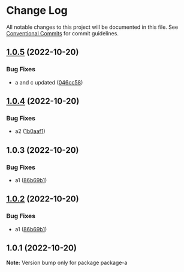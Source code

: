 # Change Log

All notable changes to this project will be documented in this file.
See [Conventional Commits](https://conventionalcommits.org) for commit guidelines.

## [1.0.5](https://github.com/saharsa/lerna-test/compare/saharsa-lerna-test-package-a@1.0.4...saharsa-lerna-test-package-a@1.0.5) (2022-10-20)


### Bug Fixes

* a and c updated ([046cc58](https://github.com/saharsa/lerna-test/commit/046cc58cad59ad4d30929d22609be69f959538e8))





## [1.0.4](https://github.com/saharsa/lerna-test/compare/saharsa-lerna-test-package-a@1.0.3...saharsa-lerna-test-package-a@1.0.4) (2022-10-20)


### Bug Fixes

* a2 ([1b0aaf1](https://github.com/saharsa/lerna-test/commit/1b0aaf1da655b088ee5be21249b42ca227ba8937))





## 1.0.3 (2022-10-20)


### Bug Fixes

* a1 ([86b69b1](https://github.com/saharsa/lerna-test/commit/86b69b17897589c9f815b2de8c4b44e803ddc475))





## [1.0.2](https://github.com/saharsa/lerna-test/compare/package-a@1.0.1...package-a@1.0.2) (2022-10-20)


### Bug Fixes

* a1 ([86b69b1](https://github.com/saharsa/lerna-test/commit/86b69b17897589c9f815b2de8c4b44e803ddc475))





## 1.0.1 (2022-10-20)

**Note:** Version bump only for package package-a
